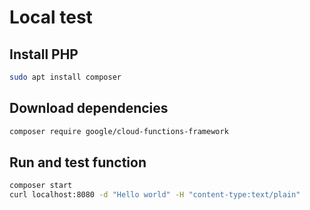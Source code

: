 # Local test

## Install PHP
```bash
sudo apt install composer
```

## Download dependencies
```bash
composer require google/cloud-functions-framework
```

## Run and test function
```bash
composer start
curl localhost:8080 -d "Hello world" -H "content-type:text/plain"
```

